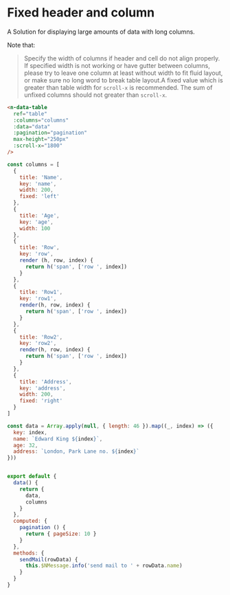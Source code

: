 # Fixed header and column

A Solution for displaying large amounts of data with long columns.

Note that:

> Specify the width of columns if header and cell do not align properly. If specified width is not working or have gutter between columns, please try to leave one column at least without width to fit fluid layout, or make sure no long word to break table layout.A fixed value which is greater than table width for `scroll-x` is recommended. The sum of unfixed columns should not greater than `scroll-x`.

```html
<n-data-table
  ref="table"
  :columns="columns"
  :data="data"
  :pagination="pagination"
  max-height="250px"
  :scroll-x="1800"
/>
```

```js
const columns = [
  {
    title: 'Name',
    key: 'name',
    width: 200,
    fixed: 'left'
  },
  {
    title: 'Age',
    key: 'age',
    width: 100
  },
  {
    title: 'Row',
    key: 'row',
    render (h, row, index) {
      return h('span', ['row ', index])
    }
  },
  {
    title: 'Row1',
    key: 'row1',
    render(h, row, index) {
      return h('span', ['row ', index])
    }
  },
  {
    title: 'Row2',
    key: 'row2',
    render(h, row, index) {
      return h('span', ['row ', index])
    }
  },
  {
    title: 'Address',
    key: 'address',
    width: 200,
    fixed: 'right'
  }
]

const data = Array.apply(null, { length: 46 }).map((_, index) => ({
  key: index,
  name: `Edward King ${index}`,
  age: 32,
  address: `London, Park Lane no. ${index}`
}))


export default {
  data() {
    return {
      data,
      columns
    }
  },
  computed: {
    pagination () {
      return { pageSize: 10 }
    }
  },
  methods: {
    sendMail(rowData) {
      this.$NMessage.info('send mail to ' + rowData.name)
    }
  }
}
```
